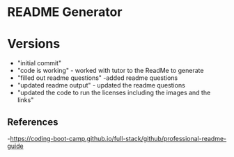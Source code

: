 # README Generator 

# Versions 

- "initial commit" 
- "code is working" - worked with tutor to the ReadMe to generate
- "filled out readme questions" -added readme questions
- "updated readme output" - updated the readme questions
- "updated the code to run the licenses including the images and the links"

## References

-https://coding-boot-camp.github.io/full-stack/github/professional-readme-guide
